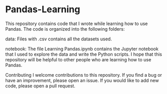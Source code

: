 # Pandas-Learning
This repository contains code that I wrote while learning how to use Pandas. The code is organized into the following folders:

data: Files with .csv contains all the datasets used.

notebook: The file Learning Pandas.ipynb contains the Jupyter notebook that I used to explore the data and write the Python scripts.
I hope that this repository will be helpful to other people who are learning how to use Pandas.

Contributing
I welcome contributions to this repository. If you find a bug or have an improvement, please open an issue. If you would like to add new code, please open a pull request.
